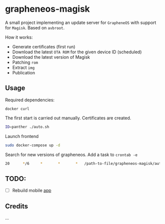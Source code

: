 # grapheneos-magisk

A small project implementing an update server for `GrapheneOS` with support for `Magisk`. Based on `avbroot`.

How it works:
- Generate certificates (first run)
- Download the latest `OTA ROM` for the given device ID (scheduled)
- Download the latest version of Magisk
- Patching `rom`
- Extract `img`
- Publication

## Usage

Required dependencies:
```
docker curl
```

The first start is carried out manually. Certificates are created.
```bash
ID=panther ./auto.sh
```

Launch frontend
```bash
sudo docker-compose up -d
```

Search for new versions of grapheneos. Add a task to `crontab -e`
```bash
20		*/6		*		*		*	/path-to-file/grapheneos-magisk/auto.sh
```
## TODO:

- [ ] Rebuild mobile [app](https://github.com/GrapheneOS/platform_packages_apps_Updater)

## Credits
...